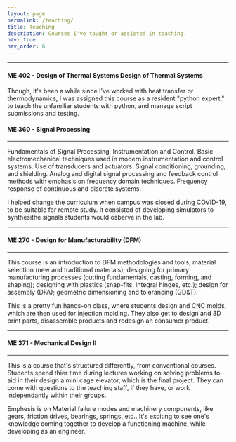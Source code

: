 ```yaml
---
layout: page
permalink: /teaching/
title: Teaching
description: Courses I've taught or assisted in teaching.
nav: true
nav_order: 6
---
```


---

#### ME 402 - Design of Thermal Systems Design of Thermal Systems

Though, it's been a while since I've worked with heat transfer or thermodynamics, I was assigned this course as a resident "python expert," to teach the unfamiliar students with python, and manage script submissions and testing.

#### ME 360 - Signal Processing

---

Fundamentals of Signal Processing, Instrumentation and Control. Basic electromechanical techniques used in modern instrumentation and control systems. Use of transducers and actuators. Signal conditioning, grounding, and shielding. Analog and digital signal processing and feedback control methods with emphasis on frequency domain techniques. Frequency response of continuous and discrete systems.

I helped change the curriculum when campus was closed during COVID-19, to be suitable for remote study. It consisted of developing simulators to synthesithe signals students would osberve in the lab. 

---

#### ME 270 - Design for Manufacturability (DFM)

---

This course is an introduction to DFM methodologies and tools; material selection (new and traditional materials); designing for primary manufacturing processes (cutting fundamentals, casting, forming, and shaping); designing with plastics (snap-fits, integral hinges, etc.); design for assembly (DFA); geometric dimensioning and tolerancing (GD&T). 

This is a pretty fun hands-on class, where students design and CNC molds, which are then used for injection molding. They also get to design and 3D print parts, disassemble products and redesign an consumer product.

---

#### ME 371 - Mechanical Design II

---

This is a course that's structured differently, from conventional courses. Students spend thier time during lectures working on solving problems to aid in their design a mini cage elevator, which is the final project. They can come with questions to the teaching staff, if they have, or work independantly within their groups. 

Emphesis is on Material failure modes and machinery components, like gears, friction drives, bearings, springs, etc.. It's exciting to see one's knowledge coming together to develop a functioning machine, while developing as an engineer.    
